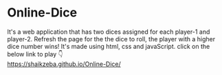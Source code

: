 # Online-Dice
It's a web application that has two dices assigned for each player-1 and player-2.
Refresh the page for the the dice to roll, the player with a higher dice number wins!
It's made using html, css and javaScript.
click on the below link to play 👇 <br>
https://shaikzeba.github.io/Online-Dice/
